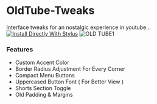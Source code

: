 # __OldTube-Tweaks__ 
Interface tweaks for an nostalgic experience in youtube... [![Install Directly With Stylus](https://img.shields.io/badge/Install%20directly%20with-Stylus-238b8b.svg)](https://raw.githubusercontent.com/aKqir24/OldTube-Tweaks/master/OldTube_Tweaks.user.css)
![OLD TUBE1](https://github.com/user-attachments/assets/0899b0cf-368c-4b7b-91c1-0a8e58d530f1)

### Features
  - Custom Accent Color
  - Border Radius Adjustment For Every Corner
  - Compact Menu Buttons
  - Uppercased Button Font ( For Better View )
  - Shorts Section Toggle
  - Old Padding & Margins
